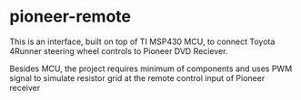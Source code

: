 # pioneer-remote

This is an interface, built on top of TI MSP430 MCU, to connect Toyota 4Runner steering wheel controls to Pioneer DVD Reciever.

Besides MCU, the project requires minimum of components and uses PWM signal to simulate resistor grid at the remote control input of Pioneer receiver 
